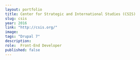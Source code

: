 ```yaml
---
layout: portfolio
title: Center for Strategic and International Studies (CSIS)
slug: csis
year: 2016
link: "http://csis.org/"
image:
tags: "Drupal 7"
description:
role:  Front-End Developer
published: false
---
```

